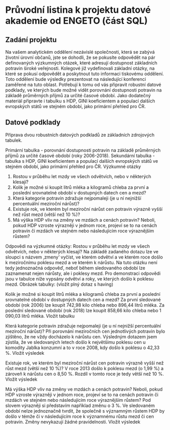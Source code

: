 # Průvodní listina k projektu datové akademie od ENGETO (část SQL)
## Zadání projektu

Na vašem analytickém oddělení nezávislé společnosti, která se zabývá životní úrovní občanů, jste se dohodli, že se pokusíte odpovědět na pár definovaných výzkumných otázek, které adresují dostupnost základních potravin široké veřejnosti. Kolegové již vydefinovali základní otázky, na které se pokusí odpovědět a poskytnout tuto informaci tiskovému oddělení. Toto oddělení bude výsledky prezentovat na následující konferenci zaměřené na tuto oblast.
Potřebují k tomu od vás připravit robustní datové podklady, ve kterých bude možné vidět porovnání dostupnosti potravin na základě průměrných příjmů za určité časové období.
Jako dodatečný materiál připravte i tabulku s HDP, GINI koeficientem a populací dalších evropských států ve stejném období, jako primární přehled pro ČR.

## Datové podklady

Příprava dvou robustních datových podkladů ze základních zdrojových tabulek.

Primární tabulka - porovnání dostupnosti potravin na základě průměrných příjmů za určité časové období (roky 2006-2018).
Sekundární tabulka - tabulka s HDP, GINI koeficientem a populací dalších evropských států ve stejném období, jako primární přehled pro ČR.
Výzkumné otázky
1.	Rostou v průběhu let mzdy ve všech odvětvích, nebo v některých klesají?
2.	Kolik je možné si koupit litrů mléka a kilogramů chleba za první a poslední srovnatelné období v dostupných datech cen a mezd?
3.	Která kategorie potravin zdražuje nejpomaleji (je u ní nejnižší percentuální meziroční nárůst)?
4.	Existuje rok, ve kterém byl meziroční nárůst cen potravin výrazně vyšší než růst mezd (větší než 10 %)?
5.	Má výška HDP vliv na změny ve mzdách a cenách potravin? Neboli, pokud HDP vzroste výrazněji v jednom roce, projeví se to na cenách potravin či mzdách ve stejném nebo následujícím roce výraznějším růstem?

Odpovědi na výzkumné otázky:
Rostou v průběhu let mzdy ve všech odvětvích, nebo v některých klesají?
Na základě zadaného dotazu lze ve sloupci s názvem ‚zmeny‘ vyčíst, ve kterém odvětví a ve kterém roce došlo k meziročnímu poklesu mezd a ve kterém k nárůstu. Na tuto otázku není tedy jednoznačná odpověď, neboť během sledovaného období lze zaznamenat nejen nárůsty, ale i poklesy mezd.
Pro demonstraci odpovědi jsou v tabulce níže vypsány odvětví a roky, ve kterých došlo k poklesu mezd.
Obrázek tabulky: (vložit plný dotaz s having)

Kolik je možné si koupit litrů mléka a kilogramů chleba za první a poslední srovnatelné období v dostupných datech cen a mezd?
Za první sledované období (rok 2006) lze koupit 742,98 kilo chleba nebo 896,44 litrů mléka.
Za poslední sledované období (rok 2018) lze koupit 858,66 kilo chleba nebo 1 090,03 litrů mléka.
Vložit tabulku

Která kategorie potravin zdražuje nejpomaleji (je u ní nejnižší percentuální meziroční nárůst)?
Při porovnání meziročních cen jednotlivých potravin bylo zjištěno, že ne vždy docházelo k nárůstu cen. Výsledným dotazem jsem zjistila, že ve sledovaných letech došlo k největšímu poklesu cen u komodity Jablka konzumní a to v roce 2008, kdy došlo k poklesu o 42,33 %.
Vložit výsledek


Existuje rok, ve kterém byl meziroční nárůst cen potravin výrazně vyšší než růst mezd (větší než 10 %)?
V roce 2013 došlo k poklesu mezd (o 1,99 %) a zároveň k nárůstu cen o 8,50 %. Rozdíl v tomto roce je tedy větší než 10 %.
Vložit výsledek

Má výška HDP vliv na změny ve mzdách a cenách potravin? Neboli, pokud HDP vzroste výrazněji v jednom roce, projeví se to na cenách potravin či mzdách ve stejném nebo následujícím roce výraznějším růstem?
Pod slovem výrazněji si představím například změnu o 3 %. Ve sledovaném období nelze jednoznačně tvrdit, že společně s významným růstem HDP by došlo v témže či v následujícím roce k významnému růstu mezd či cen potravin. Změny nevykazují žádné pravidelnosti.
Vložit výsledek


